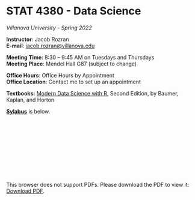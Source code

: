 # STAT 4380 - Data Science
*Villanova University - Spring 2022*  

**Instructor**: Jacob Rozran  
**E-mail**: 	jacob.rozran@villanova.edu  

**Meeting Time**: 	8:30 – 9:45 AM on Tuesdays and Thursdays  
**Meeting Place**: 	Mendel Hall G87 (subject to change)  

**Office Hours**: 	    Office Hours by Appointment  
**Office Location**: 	Contact me to set up an appointment  

**Textbooks:**  [Modern Data Science with R](https://mdsr-book.github.io/mdsr2e/), Second Edition, by Baumer, Kaplan, and Horton  

[**Sylabus**](https://github.com/jrozra200/Villanova_STAT_4380_Data_Science_Spring_2022/blob/main/Released%20to%20Students/STAT%204380%20Section%20001%20Syllabus.pdf) 
is below. 

<object data="https://github.com/jrozra200/Villanova_STAT_4380_Data_Science_Spring_2022/blob/main/Released%20to%20Students/STAT%204380%20Section%20001%20Syllabus.pdf" type="application/pdf" width="700px" height="700px">
    <embed src="https://github.com/jrozra200/Villanova_STAT_4380_Data_Science_Spring_2022/blob/main/Released%20to%20Students/STAT%204380%20Section%20001%20Syllabus.pdf">
        <p>This browser does not support PDFs. Please download the PDF to view it: <a href="https://github.com/jrozra200/Villanova_STAT_4380_Data_Science_Spring_2022/blob/main/Released%20to%20Students/STAT%204380%20Section%20001%20Syllabus.pdf">Download PDF</a>.</p>
    </embed>
</object>
